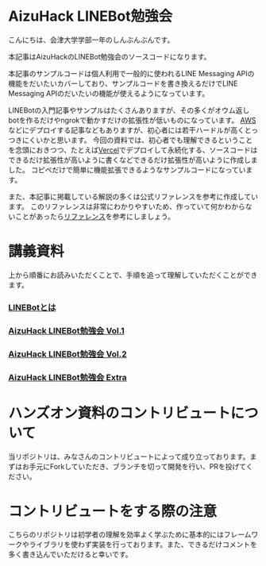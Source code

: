 # AizuHack LINEBot勉強会

こんにちは、会津大学学部一年のしんぶんぶんです。

本記事はAizuHackのLINEBot勉強会のソースコードになります。

本記事のサンプルコードは個人利用で一般的に使われるLINE Messaging APIの機能をだいたいカバーしており、サンプルコードを書き換えるだけでLINE Messaging APIのだいたいの機能が使えるようになっています。

LINEBotの入門記事やサンプルはたくさんありますが、その多くがオウム返しbotを作るだけやngrokで動かすだけの拡張性が低いものになっています。
[AWS](https://aws.amazon.com/jp/)などにデプロイする記事などもありますが、初心者には若干ハードルが高くとっつきにくいかと思います。
今回の資料では、初心者でも理解できるということを念頭におきつつ、たとえば[Vercel](https://vercel.com/)でデプロイして永続化する、ソースコードはできるだけ拡張性が高いように書くなどできるだけ拡張性が高いように作成しました。
コピペだけで簡単に機能拡張できるようなサンプルコードになっています。

また、本記事に掲載している解説の多くは公式リファレンスを参考に作成しています。
このリファレンスは非常にわかりやすいため、作っていて何かわからないことがあったら[リファレンス](https://developers.line.biz/ja/reference/messaging-api/)を参考にしましょう。

# 講義資料
上から順番にお読みいただくことで、手順を追って理解していただくことができます。

### [LINEBotとは](https://docs.google.com/presentation/d/1wizsJ9P8IQZnIknm1FX98IxT35ezP4QsFO2yT673GDU)

### [AizuHack LINEBot勉強会 Vol.1](https://qiita.com/shinbunbun_/items/7efef6db31514831143d)

### [AizuHack LINEBot勉強会 Vol.2]()

### [AizuHack LINEBot勉強会 Extra]()

# ハンズオン資料のコントリビュートについて
当リポジトリは、みなさんのコントリビュートによって成り立っております。まずはお手元にForkしていただき、ブランチを切って開発を行い、PRを投げてください。

# コントリビュートをする際の注意
こちらのリポジトリは初学者の理解を効率よく学ぶために基本的にはフレームワークやライブラリを使わず実装を行っております。また、できるだけコメントを多く書き込んでいただけると幸いです。
